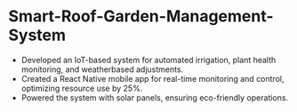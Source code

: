 # Smart-Roof-Garden-Management-System
- Developed an IoT-based system for automated irrigation, plant health monitoring, and weatherbased adjustments.
- Created a React Native mobile app for real-time monitoring and control, optimizing resource use by 25%.
- Powered the system with solar panels, ensuring eco-friendly operations.
